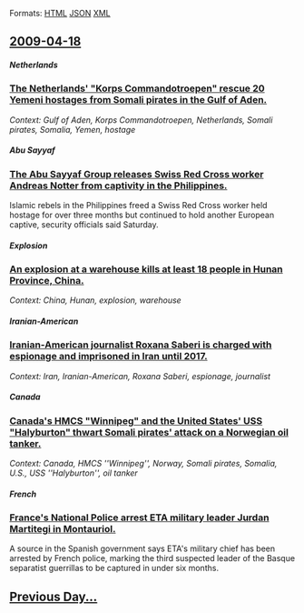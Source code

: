
Formats: [HTML](2009/04/18/index.html)  [JSON](2009/04/18/index.json)  [XML](2009/04/18/index.xml)  

## [2009-04-18](/news/2009/04/18/index.md)

##### Netherlands
### [ The Netherlands' "Korps Commandotroepen" rescue 20 Yemeni hostages from Somali pirates in the Gulf of Aden. ](/news/2009/04/18/the-netherlands-korps-commandotroepen-rescue-20-yemeni-hostages-from-somali-pirates-in-the-gulf-of-aden.md)
_Context: Gulf of Aden, Korps Commandotroepen, Netherlands, Somali pirates, Somalia, Yemen, hostage_

##### Abu Sayyaf
### [ The Abu Sayyaf Group releases Swiss Red Cross worker Andreas Notter from captivity in the Philippines. ](/news/2009/04/18/the-abu-sayyaf-group-releases-swiss-red-cross-worker-andreas-notter-from-captivity-in-the-philippines.md)
Islamic rebels in the Philippines freed a Swiss Red Cross worker held hostage for over three months but continued to hold another European captive, security officials said Saturday.

##### Explosion
### [ An explosion at a warehouse kills at least 18 people in Hunan Province, China. ](/news/2009/04/18/an-explosion-at-a-warehouse-kills-at-least-18-people-in-hunan-province-china.md)
_Context: China, Hunan, explosion, warehouse_

##### Iranian-American
### [ Iranian-American journalist Roxana Saberi is charged with espionage and imprisoned in Iran until 2017. ](/news/2009/04/18/iranian-american-journalist-roxana-saberi-is-charged-with-espionage-and-imprisoned-in-iran-until-2017.md)
_Context: Iran, Iranian-American, Roxana Saberi, espionage, journalist_

##### Canada
### [ Canada's HMCS "Winnipeg" and the United States' USS "Halyburton" thwart Somali pirates' attack on a Norwegian oil tanker. ](/news/2009/04/18/canada-s-hmcs-winnipeg-and-the-united-states-uss-halyburton-thwart-somali-pirates-attack-on-a-norwegian-oil-tanker.md)
_Context: Canada, HMCS ''Winnipeg'', Norway, Somali pirates, Somalia, U.S., USS ''Halyburton'', oil tanker_

##### French
### [ France's National Police arrest ETA military leader Jurdan Martitegi in Montauriol. ](/news/2009/04/18/france-s-national-police-arrest-eta-military-leader-jurdan-martitegi-in-montauriol.md)
A source in the Spanish government says ETA&#039;s military chief has been arrested by French police, marking the third suspected leader of the Basque separatist guerrillas to be captured in under six months.

## [Previous Day...](/news/2009/04/17/index.md)

